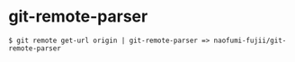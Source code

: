 # git-remote-parser

`$ git remote get-url origin | git-remote-parser => naofumi-fujii/git-remote-parser`
